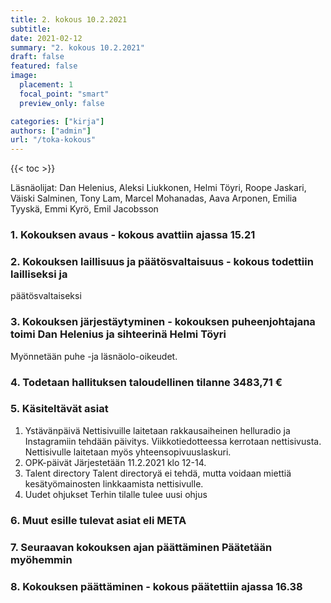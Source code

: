 ```yaml
---
title: 2. kokous 10.2.2021
subtitle: 
date: 2021-02-12
summary: "2. kokous 10.2.2021"
draft: false
featured: false
image:
  placement: 1
  focal_point: "smart"
  preview_only: false

categories: ["kirja"]
authors: ["admin"]
url: "/toka-kokous"
---
```

{{< toc >}}

Läsnäolijat:
Dan Helenius, Aleksi Liukkonen, Helmi Töyri, Roope Jaskari, Väiski Salminen, Tony Lam, Marcel Mohanadas, Aava Arponen, Emilia Tyyskä, Emmi Kyrö, Emil Jacobsson  

### 1. Kokouksen avaus - kokous avattiin ajassa 15.21
### 2. Kokouksen laillisuus ja päätösvaltaisuus - kokous todettiin lailliseksi ja
päätösvaltaiseksi
### 3. Kokouksen järjestäytyminen - kokouksen puheenjohtajana toimi Dan Helenius  ja sihteerinä Helmi Töyri
 Myönnetään puhe -ja läsnäolo-oikeudet.
### 4. Todetaan hallituksen taloudellinen tilanne 3483,71 €
### 5. Käsiteltävät asiat
1. Ystävänpäivä 
		Nettisivuille laitetaan rakkausaiheinen helluradio ja Instagramiin tehdään päivitys. Viikkotiedotteessa kerrotaan nettisivusta. Nettisivulle laitetaan myös yhteensopivuuslaskuri.
3. OPK-päivät
		Järjestetään 11.2.2021 klo 12-14.
4. Talent directory
		Talent directoryä ei tehdä, mutta voidaan miettiä kesätyömainosten linkkaamista nettisivulle.
5. Uudet ohjukset
		Terhin tilalle tulee uusi ohjus
### 6. Muut esille tulevat asiat eli META
### 7. Seuraavan kokouksen ajan päättäminen Päätetään myöhemmin 
### 8. Kokouksen päättäminen - kokous päätettiin ajassa 16.38
